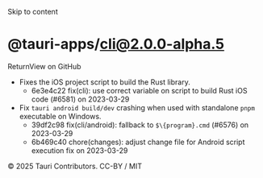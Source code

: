 Skip to content
# @tauri-apps/cli@2.0.0-alpha.5
ReturnView on GitHub
  * Fixes the iOS project script to build the Rust library. 
    * 6e3e4c22 fix(cli): use correct variable on script to build Rust iOS code (#6581) on 2023-03-29
  * Fix `tauri android build/dev` crashing when used with standalone `pnpm` executable on Windows. 
    * 39df2c98 fix(cli/android): fallback to `$\{program}.cmd` (#6576) on 2023-03-29
    * 6b469c40 chore(changes): adjust change file for Android script execution fix on 2023-03-29


© 2025 Tauri Contributors. CC-BY / MIT
